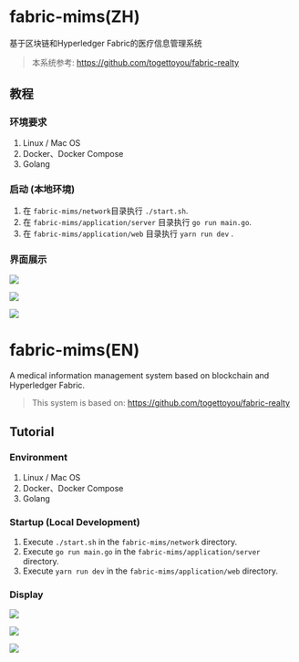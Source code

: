 # fabric-mims(ZH)

基于区块链和Hyperledger Fabric的医疗信息管理系统

> 本系统参考: https://github.com/togettoyou/fabric-realty



## 教程

### 环境要求

1. Linux / Mac OS
2. Docker、Docker Compose
3. Golang





### 启动 (本地环境)

1. 在 `fabric-mims/network`目录执行 `./start.sh`.
2. 在 `fabric-mims/application/server` 目录执行 `go run main.go`.
3. 在 `fabric-mims/application/web` 目录执行 `yarn run dev` .



### 界面展示

![](https://s2.loli.net/2023/05/26/rTACtYjLPn2WOfN.png)





![](https://s2.loli.net/2023/05/30/jqOp1bwnlvmLWRM.png)





![](https://s2.loli.net/2023/05/30/Mdsg6yLAHBOnEfc.png)



# fabric-mims(EN)

A medical information management system based on blockchain and Hyperledger Fabric.



> This system is based on: https://github.com/togettoyou/fabric-realty



## Tutorial

### Environment

1. Linux / Mac OS
2. Docker、Docker Compose
3. Golang



### Startup (Local Development)

1. Execute `./start.sh` in the `fabric-mims/network` directory.
2. Execute `go run main.go` in the `fabric-mims/application/server` directory.
3. Execute `yarn run dev` in the `fabric-mims/application/web` directory.



### Display

![](https://s2.loli.net/2023/05/26/rTACtYjLPn2WOfN.png)





![](https://s2.loli.net/2023/05/30/jqOp1bwnlvmLWRM.png)





![](https://s2.loli.net/2023/05/30/Mdsg6yLAHBOnEfc.png)
